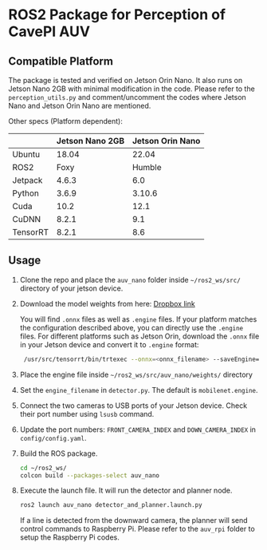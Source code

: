 # ROS2 Package for Perception of CavePI AUV

## Compatible Platform

The package is tested and verified on Jetson Orin Nano. It also runs on Jetson Nano 2GB with minimal modification in the code. Please refer to the `perception_utils.py` and comment/uncomment the codes where Jetson Nano and Jetson Orin Nano are mentioned.

Other specs (Platform dependent):

|            | Jetson Nano 2GB   | Jetson Orin Nano   |
| ---------  | ----------------  | ------------------ |
| Ubuntu     |      18.04        |    22.04           |
| ROS2       |      Foxy         |    Humble          |
| Jetpack    |    4.6.3          |      6.0           |
| Python     |      3.6.9        |      3.10.6        |
| Cuda       |      10.2         |      12.1          |
| CuDNN      |      8.2.1        |      9.1           |
| TensorRT   |      8.2.1        |      8.6           |



## Usage

1. Clone the repo and place the `auv_nano` folder inside `~/ros2_ws/src/` directory of your jetson device.
2. Download the model weights from here: [Dropbox link](https://www.dropbox.com/scl/fo/6oin10fofx2k8ffhxluia/AJO9DvS03urmhyW1etIEWww?rlkey=bu4xx6g4re4qdunjx313njqqo&st=e0ep0fvo&dl=0)
   
   You will find `.onnx` files as well as `.engine` files. If your platform matches the configuration described above, you can directly use the `.engine` files. For different platforms such as Jetson Orin, download the `.onnx` file in your Jetson device and convert it to `.engine` format:
   ```sh
    /usr/src/tensorrt/bin/trtexec --onnx=<onnx_filename> --saveEngine=<engine_filename>
   ```
3. Place the engine file inside `~/ros2_ws/src/auv_nano/weights/` directory
4. Set the `engine_filename` in `detector.py`. The default is `mobilenet.engine`.
5. Connect the two cameras to USB ports of your Jetson device. Check their port number using `lsusb` command.
6. Update the port numbers: `FRONT_CAMERA_INDEX` and `DOWN_CAMERA_INDEX` in `config/config.yaml`.  

7. Build the ROS package.
   ```sh
   cd ~/ros2_ws/
   colcon build --packages-select auv_nano
   ```
8. Execute the launch file. It will run the detector and planner node.
   ```sh
   ros2 launch auv_nano detector_and_planner.launch.py
   ```
   If a line is detected from the downward camera, the planner will send control commands to Raspberry Pi. Please refer to the `auv_rpi` folder to setup the Raspberry Pi codes.


